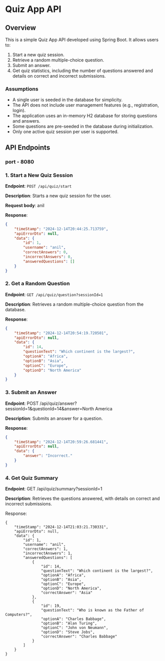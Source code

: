 # Quiz App API

## Overview
This is a simple Quiz App API developed using Spring Boot. It allows users to:
1. Start a new quiz session.
2. Retrieve a random multiple-choice question.
3. Submit an answer.
4. Get quiz statistics, including the number of questions answered and details on correct and incorrect submissions.

### Assumptions
- A single user is seeded in the database for simplicity.
- The API does not include user management features (e.g., registration, login).
- The application uses an in-memory H2 database for storing questions and answers.
- Some questions are pre-seeded in the database during initialization.
- Only one active quiz session per user is supported.

## API Endpoints

### port - 8080

### 1. Start a New Quiz Session
**Endpoint**: `POST /api/quiz/start`

**Description**: Starts a new quiz session for the user.

**Request body**:
anil

**Response**:
```json
{
    "timeStamp": "2024-12-14T20:44:25.713759",
    "apiErrorDto": null,
    "data": {
        "id": 1,
        "username": "anil",
        "correctAnswers": 0,
        "incorrectAnswers": 0,
        "answeredQuestions": []
    }
}
```
### 2. Get a Random Question
**Endpoint**: `GET /api/quiz/question?sessionId=1`

**Description**: Retrieves a random multiple-choice question from the database.

**Response**:
```json
{
    "timeStamp": "2024-12-14T20:54:19.720501",
    "apiErrorDto": null,
    "data": {
        "id": 14,
        "questionText": "Which continent is the largest?",
        "optionA": "Africa",
        "optionB": "Asia",
        "optionC": "Europe",
        "optionD": "North America"
    }
}
```
### 3. Submit an Answer
**Endpoint**: POST /api/quiz/answer?sessionId=1&questionId=14&answer=North America

**Description**: Submits an answer for a question.

**Response**:
```json
{
    "timeStamp": "2024-12-14T20:59:26.681441",
    "apiErrorDto": null,
    "data": {
        "answer": "Incorrect."
    }
}
```
### 4. Get Quiz Summary
**Endpoint**: GET /api/quiz/summary?sessionId=1

**Description**: Retrieves the questions answered, with details on correct and incorrect submissions.

Response:
```
{
    "timeStamp": "2024-12-14T21:03:21.730331",
    "apiErrorDto": null,
    "data": {
        "id": 1,
        "username": "anil",
        "correctAnswers": 1,
        "incorrectAnswers": 1,
        "answeredQuestions": [
            {
                "id": 14,
                "questionText": "Which continent is the largest?",
                "optionA": "Africa",
                "optionB": "Asia",
                "optionC": "Europe",
                "optionD": "North America",
                "correctAnswer": "Asia"
            },
            {
                "id": 19,
                "questionText": "Who is known as the Father of Computers?",
                "optionA": "Charles Babbage",
                "optionB": "Alan Turing",
                "optionC": "John von Neumann",
                "optionD": "Steve Jobs",
                "correctAnswer": "Charles Babbage"
            }
        ]
    }
}
